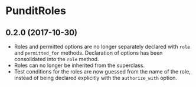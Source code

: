 # PunditRoles

## 0.2.0 (2017-10-30)

- Roles and permitted options are no longer separately declared with `role` and 
  `permitted_for` methods. Declaration of options has been consolidated into the 
  `role` method.
- Roles can no longer be inherited from the superclass.
- Test conditions for the roles are now guessed from the name of the role, 
  instead of being declared explicitly with the `authorize_with` option.